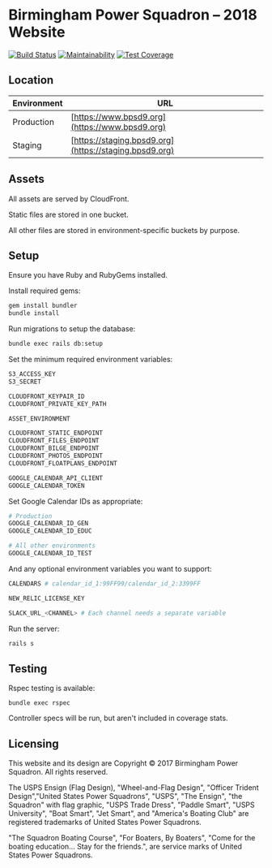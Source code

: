 # Birmingham Power Squadron – 2018 Website

[![Build Status](https://travis-ci.org/jfiander/bps.svg)](https://travis-ci.org/jfiander/bps)
[![Maintainability](https://api.codeclimate.com/v1/badges/96881399c3ad513707e3/maintainability)](https://codeclimate.com/github/jfiander/bps/maintainability)
[![Test Coverage](https://api.codeclimate.com/v1/badges/96881399c3ad513707e3/test_coverage)](https://codeclimate.com/github/jfiander/bps/test_coverage)

## Location

| Environment | URL                                                     |
|-------------|---------------------------------------------------------|
| Production  | [https://www.bpsd9.org](https://www.bpsd9.org)          |
| Staging     | [https://staging.bpsd9.org](https://staging.bpsd9.org)  |

## Assets

All assets are served by CloudFront.

Static files are stored in one bucket.

All other files are stored in environment-specific buckets by purpose.

## Setup

Ensure you have Ruby and RubyGems installed.

Install required gems:

```sh
gem install bundler
bundle install
```

Run migrations to setup the database:

```sh
bundle exec rails db:setup
```

Set the minimum required environment variables:

```sh
S3_ACCESS_KEY
S3_SECRET

CLOUDFRONT_KEYPAIR_ID
CLOUDFRONT_PRIVATE_KEY_PATH

ASSET_ENVIRONMENT

CLOUDFRONT_STATIC_ENDPOINT
CLOUDFRONT_FILES_ENDPOINT
CLOUDFRONT_BILGE_ENDPOINT
CLOUDFRONT_PHOTOS_ENDPOINT
CLOUDFRONT_FLOATPLANS_ENDPOINT

GOOGLE_CALENDAR_API_CLIENT
GOOGLE_CALENDAR_TOKEN
```

Set Google Calendar IDs as appropriate:

```sh
# Production
GOOGLE_CALENDAR_ID_GEN
GOOGLE_CALENDAR_ID_EDUC

# All other environments
GOOGLE_CALENDAR_ID_TEST
```

And any optional environment variables you want to support:

```sh
CALENDARS # calendar_id_1:99FF99/calendar_id_2:3399FF

NEW_RELIC_LICENSE_KEY

SLACK_URL_<CHANNEL> # Each channel needs a separate variable
```

Run the server:

```sh
rails s
```

## Testing

Rspec testing is available:

`bundle exec rspec`

Controller specs will be run, but aren't included in coverage stats.

## Licensing

This website and its design are Copyright © 2017 Birmingham Power Squadron. All rights reserved.

The USPS Ensign (Flag Design), "Wheel-and-Flag Design", "Officer Trident Design","United States Power Squadrons", "USPS", "The Ensign", "the Squadron" with flag graphic, "USPS Trade Dress", "Paddle Smart", "USPS University", "Boat Smart", "Jet Smart", and "America's Boating Club" are registered trademarks of United States Power Squadrons.

"The Squadron Boating Course", "For Boaters, By Boaters", "Come for the boating education... Stay for the friends.", are service marks of United States Power Squadrons.
